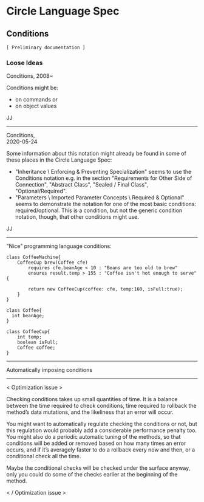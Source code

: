 ﻿Circle Language Spec
====================

Conditions
----------

`[ Preliminary documentation ]`

### Loose Ideas

Conditions,
2008~

Conditions might be:
- on commands or
- on object values

JJ

-----

Conditions,  
2020-05-24

Some information about this notation might already be found in some of these places in the Circle Language Spec:

- "Inheritance \ Enforcing & Preventing Specialization" seems to use the Conditions notation e.g. in the section "Requirements for Other Side of Connection", "Abstract Class", "Sealed / Final Class", "Optional/Required".
- "Parameters \ Imported Parameter Concepts \ Required & Optional" seems to demonstrate the notation for one of the most basic conditions: required/optional. This is a condition, but not the generic condition notation, though, that other conditions might use.

JJ

-----

"Nice" programming language conditions:

```
class CoffeeMachine{
    CoffeeCup brew(Coffee cfe) 
        requires cfe.beanAge < 10 : "Beans are too old to brew"
        ensures result.temp > 155 : "Coffee isn't hot enough to serve" {

        return new CoffeeCup(coffee: cfe, temp:160, isFull:true);
    }
}

class Coffee{
  int beanAge;
}

class CoffeeCup{
    int temp;
    boolean isFull;
    Coffee coffee;
}
```

-----

Automatically imposing conditions

-----

< Optimization issue >

Checking conditions takes up small quantities of time. It is a balance between the time required to check conditions, time required to rollback the method’s data mutations, and the likeliness that an error will occur.

You might want to automatically regulate checking the conditions or not, but this regulation would probably add a considerable performance penalty too. You might also do a periodic automatic tuning of the methods, so that conditions will be added or removed based on how many times an error occurs, and if it’s averagely faster to do a rollback every now and then, or a conditional check all the time.

Maybe the conditional checks will be checked under the surface anyway, only you could do some of the checks earlier at the beginning of the method.

< / Optimization issue >